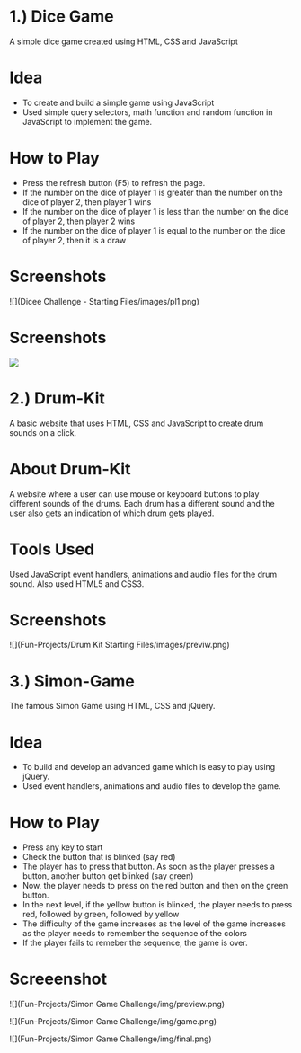 # 1.) Dice Game
A simple dice game created using HTML, CSS and JavaScript

# Idea
* To create and build a simple game using JavaScript
* Used simple query selectors, math function and random function in JavaScript to implement the game.

# How to Play
* Press the refresh button (F5) to refresh the page.
* If the number on the dice of player 1 is greater than the number on the dice of player 2, then player 1 wins
* If the number on the dice of player 1 is less than the number on the dice of player 2, then player 2 wins
* If the number on the dice of player 1 is equal to the number on the dice of player 2, then it is a draw

# Screenshots
![](Dicee Challenge - Starting Files/images/pl1.png)
# Screenshots
![](images/pl1.png)

# 2.) Drum-Kit
A basic website that uses HTML, CSS and JavaScript to create drum sounds on a click.

# About Drum-Kit
A website where a user can use mouse or keyboard buttons to play different sounds of the drums. Each drum has a different sound and the user also gets an indication of which drum gets played.

# Tools Used
Used JavaScript event handlers, animations and audio files for the drum sound. Also used HTML5 and CSS3.

# Screenshots
![](Fun-Projects/Drum Kit Starting Files/images/previw.png)


# 3.) Simon-Game
The famous Simon Game using HTML, CSS and jQuery.

# Idea
* To build and develop an advanced game which is easy to play using jQuery.
* Used event handlers, animations and audio files to develop the game.

# How to Play
* Press any key to start
* Check the button that is blinked (say red)
* The player has to press that button. As soon as the player presses a button, another button get blinked (say green)
* Now, the player needs to press on the red button and then on the green button. 
* In the next level, if the yellow button is blinked, the player needs to press red, followed by green, followed by yellow
* The difficulty of the game increases as the level of the game increases as the player needs to remember the sequence of the colors
* If the player fails to remeber the sequence, the game is over.

# Screeenshot
![](Fun-Projects/Simon Game Challenge/img/preview.png)


![](Fun-Projects/Simon Game Challenge/img/game.png)


![](Fun-Projects/Simon Game Challenge/img/final.png)
